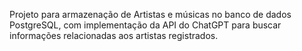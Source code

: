 Projeto para armazenação de Artistas e músicas no banco de dados PostgreSQL, com implementação da API do ChatGPT para buscar informações relacionadas aos artistas registrados.
